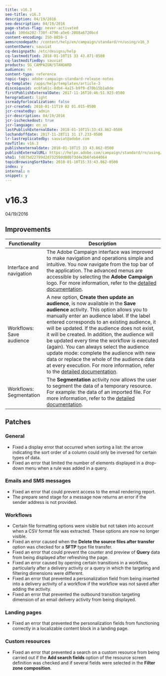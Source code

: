 ```yaml
---
title: v16.3
seo-title: v16.3
description: 04/19/2016
seo-description: 04/19/2016
page-status-flag: never-activated
uuid: 100da202-730f-4790-a5e6-2088a6720bcd
content-encoding: ISO-8859-1
aemsrcnodepath: /content/help/en/campaign/standard/rn/using/v16_3
contentOwner: sauviat
cq-designpath: /etc/designs/help
cq-lastmodified: 2018-01-10T15 33 43.871-0500
cq-lastmodifiedby: sauviat
products: SG_CAMPAIGN/STANDARD
audience: rn
content-type: reference
topic-tags: adobe-campaign-standard-release-notes
cq-template: /apps/help/templates/article-3
discoiquuid: ec6fa61c-8db4-4a15-b9f9-d70b15b1a8de
firstPublishExternalDate: 2017-11-16T10:46:51.923-0500
herogradient: light
isreadyforlocalization: false
jcr-created: 2018-01-11T19 02 01.015-0500
jcr-createdby: admin
jcr-description: 04/19/2016
jcr-ischeckedout: true
jcr-language: en_us
lastPublishExternalDate: 2018-01-10T15:33:43.862-0500
lochandoffdate: 2017-11-28T11 31 17.233-0500
lr-lastreplicatedby: sauviat@adobe.com
navTitle: v16.3
publishexternaldate: 2018-01-10T15 33 43.862-0500
publishExternalURL: https://helpx.adobe.com/campaign/standard/rn/using/v16_3.html
sha1: fd875d22789d2d73259dd80b73d4e3b6feb44064
topicBrowsingSortDate: 2018-01-10T15:33:43.862-0500
index: y
internal: n
snippet: y
---
```


# v16.3

04/19/2016

## Improvements

|  Functionality  | Description  |
|---|---|
|  Interface and navigation  | The Adobe Campaign interface was improved to make navigation and operations simple and intuitive. You now navigate from the top bar of the application. The advanced menus are accessible by selecting the **Adobe Campaign** logo. For more information, refer to the [detailed documentation](../../start/using/interface-description.md).  |
|  Workflows: Save audience  | A new option, **Create then update an audience**, is now available in the **Save audience** activity. This option allows you to manually enter an audience label. If the label entered corresponds to an existing audience, it will be updated. If the audience does not exist, it will be created. In addition, the audience will be updated every time the workflow is executed (again). You can always select the audience update mode: complete the audience with new data or replace the whole of the audience data at every execution. For more information, refer to the [detailed documentation](../../automating/using/save-audience.md).  |
|  Workflows: Segmentation  | The **Segmentation** activity now allows the user to segment the data of a temporary resource. For example: the data of an imported file. For more information, refer to the [detailed documentation](../../automating/using/segmentation.md).  |

## Patches

### General

* Fixed a display error that occurred when sorting a list: the arrow indicating the sort order of a column could only be inversed for certain types of data.
* Fixed an error that limited the number of elements displayed in a drop-down menu when a rule was added in a query.

### Emails and SMS messages

* Fixed an error that could prevent access to the email rendering report.
* The prepare send stage for a message now returns an error if the sender address is not provided.

### Workflows

* Certain file formatting options were visible but not taken into account when a CSV format file was extracted. These options are now no longer visible.
* Fixed an error caused when the **Delete the source files after transfer** option was checked for a **SFTP** type file transfer.
* Fixed an error that could prevent the counter and preview of **Query** data from being displayed after refreshing the page.
* Fixed an error caused by opening certain transitions in a workflow, particularly after a delivery activity or a query in which the targeting and filtering dimensions were different.
* Fixed an error that prevented a personalization field from being inserted into a delivery activity of a workflow if the workflow was not saved after adding the activity.
* Fixed an error that prevented the outbound transition targeting dimension of an email delivery activity from being displayed.

### Landing pages

* Fixed an error that prevented the personalization fields from functioning correctly in a localizable content block in a landing page.

### Custom resources

* Fixed an error that prevented a search on a custom resource from being carried out if the **Add search fields** option of the resource screen definition was checked and if several fields were selected in the **Filter zone composition**.

